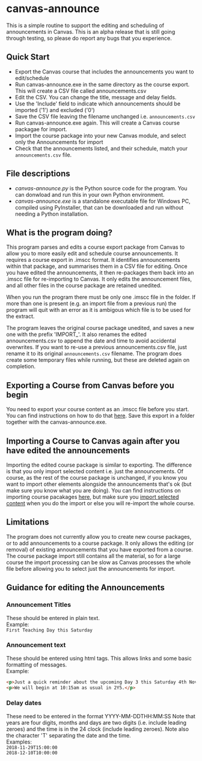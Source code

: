 # canvas-announce
This is a simple routine to support the editing and scheduling of announcements in Canvas. This is an alpha release that is still going through testing, so please do report any bugs that you experience.

## Quick Start
* Export the Canvas course that includes the announcements you want to edit/schedule
* Run canvas-announce.exe in the same directory as the course export. This will create a CSV file called announcements.csv
* Edit the CSV. You can change the title, message and delay fields.
* Use the 'Include' field to indicate which announcements should be imported ('1') and excluded ('0')
* Save the CSV file leaving the filename unchanged i.e. ```announcements.csv```
* Run canvas-announce.exe again. This will create a Canvas course packagae for import.
* Import the course package into your new Canvas module, and select only the Announcements for import
* Check that the announcements listed, and their schedule, match your ```announcements.csv``` file.  

## File descriptions  
* *canvas-announce.py* is the Python source code for the program. You can donwload and run this in your own Python environment.  
* *canvas-announce.exe* is a standalone executable file for Windows PC, compiled using PyInstaller, that can be downloaded and run without needing a Python installation.  

## What is the program doing?
This program parses and edits a course export package from Canvas to allow you to more easily edit and schedule course announcements. It requires a course export in .imscc format. It identifies announcements within that package, and summarises them in a CSV file for editing. Once you have edited the announcements, it then re-packages them back into an .imscc file for re-importing to Canvas. It only edits the announcement files, and all other files in the course package are retained unedited.  

When you run the program there must be only one .imscc file in the folder.  If more than one is present (e.g. an import file from a previous run) the program will quit with an error as it is ambigous which file is to be used for the extract.  

The program leaves the original course package unedited, and saves a new one with the prefix 'IMPORT_'. It also renames the edited announcements.csv to append the date and time to avoid accidental overwrites.  If you want to re-use a previous announcements.csv file, just rename it to its original ```announcements.csv``` filename. The program does create some temporary files while running, but these are deleted again on completion.  

## Exporting a Course from Canvas before you begin
You need to export your course content as an .imscc file before you start.  You can find instructions on how to do that [here](https://community.canvaslms.com/docs/DOC-12785-415241323). Save this export in a folder together with the canvas-announce.exe.  

## Importing a Course to Canvas again after you have edited the announcements
Importing the edited course package is similar to exporting.  The difference is that you only import selected content i.e. just the announcements. Of course, as the rest of the course package is unchanged, if you know you want to import other elements alongside the announcements that's ok (but make sure you know what you are doing).  You can find instructions on importing course pacakages [here](https://community.canvaslms.com/docs/DOC-10713-67952724501), but make sure you [import selected content](https://community.canvaslms.com/docs/DOC-13101-4152497985) when you do the import or else you will re-import the whole course. 

## Limitations
The program does not currently allow you to create new course packages, or to add announcements to a course package.  It only allows the editing (or removal) of existing announcements that you have exported from a course. The course package import still contains all the material, so for a large course the import processing can be slow as Canvas processes the whole file before allowing you to select just the announcements for import.

## Guidance for editing the Announcements
### Announcement Titles
These should be entered in plain text.  
Example:  
```First Teaching Day this Saturday```
### Announcement text
These should be entered using html tags.  This allows links and some basic formatting of messages.  
Example:  
```html
<p>Just a quick reminder about the upcoming Day 3 this Saturday 4th November.</p>
<p>We will begin at 10:15am as usual in 2Y5.</p>
```
### Delay dates
These need to be entered in the format YYYY-MM-DDTHH:MM:SS
Note that years are four digits, months and days are two digits (i.e. include leading zeroes) and the time is in the 24 clock (include leading zeroes). Note also the character 'T' separating the date and the time.  
Examples:  
```2018-11-29T15:00:00```  
```2018-12-10T10:00:00```
